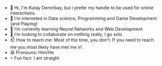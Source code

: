 - 👋 Hi, I'm Kutay Demirbaş; but i prefer my handle to be used for online interactions.
- 👀 I’m interested in Data science, Programming and Game Development (and Playing)
- 🌱 I’m currently learning Neural Networks and Web Development
- 💞️ I’m looking to collaborate on nothing really, I go solo
- 📫 How to reach me: Most of the time, you don't. If you need to reach me you most likely have met me irl.
- 😄 Pronouns: Him/He
- ⚡ Fun fact: I am straight

<!---
Synd209/Synd209 is a ✨ special ✨ repository because its `README.md` (this file) appears on your GitHub profile.
You can click the Preview link to take a look at your changes.
--->
